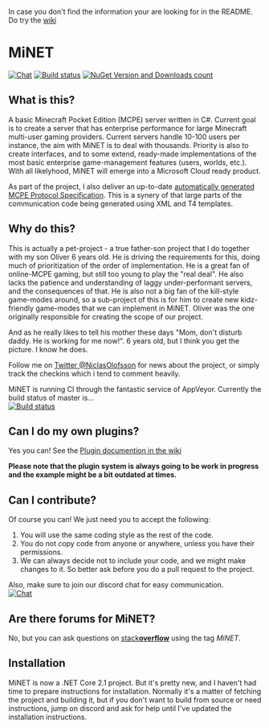 In case you don't find the information your are looking for in the README. Do try the [wiki](https://github.com/NiclasOlofsson/MiNET/wiki)

MiNET
=====

[![Chat](https://img.shields.io/badge/chat-on%20discord-7289da.svg)](https://discord.gg/xCNrhDd) 
[![Build status](https://ci.appveyor.com/api/projects/status/gb8ukrnogknic26e/branch/master?svg=true)](https://ci.appveyor.com/project/NiclasOlofsson/MiNET/branch/master) 
[![NuGet Version and Downloads count](https://buildstats.info/nuget/MiNET)](https://www.nuget.org/packages/MiNET) 

## What is this?

A basic Minecraft Pocket Edition (MCPE) server written in C#. Current goal is to create a server that has enterprise performance for large Minecraft multi-user gaming providers. Current servers handle 10-100 users per instance, the aim with MiNET is to deal with thousands. Priority is also to create interfaces, and to some extend, ready-made implementations of the most basic enterprise game-management features (users, worlds, etc.). With all likelyhood, MiNET will emerge into a Microsoft Cloud ready product.

As part of the project, I also deliver an up-to-date [automatically generated MCPE Protocol Specification](/src/MiNET/MiNET/Net/MCPE%20Protocol%20Documentation.md). This is a synery of that large parts of the communication code being generated using XML and T4 templates.

## Why do this?

This is actually a pet-project - a true father-son project that I do together with my son Oliver 6 years old. He is driving the requirements for this, doing much of prioritization of the order of implementation. He is a great fan of online-MCPE gaming, but still too young to play the "real deal". He also lacks the patience and understanding of laggy under-performant servers, and the consequences of that. He is also not a big fan of the kill-style game-modes around, so a sub-project of this is for him to create new kidz-friendly game-modes that we can implement in MiNET. Oliver was the one originally responsible for creating the scope of our project.

And as he really likes to tell his mother these days "Mom, don't disturb daddy. He is working for me now!". 6 years old, but I think you get the picture. I know he does.

Follow me on <a href="https://twitter.com/NiclasOlofsson" class="twitter-follow-button" data-show-count="true" data-size="large" data-dnt="true">Twitter @NiclasOlofsson</a> for news about the project, or simply track the checkins which i tend to comment heavily.
 
MiNET is running CI through the fantastic service of AppVeyor. Currently the build status of master is...    
[![Build status](https://ci.appveyor.com/api/projects/status/gb8ukrnogknic26e/branch/master)](https://ci.appveyor.com/project/NiclasOlofsson/MiNET/branch/master)

## Can I do my own plugins?

Yes you can! See the [Plugin documention in the wiki](https://github.com/NiclasOlofsson/MiNET/wiki/Plugin-API-Documentation)

**Please note that the plugin system is always going to be work in progress and the example might be a bit outdated at times.**

## Can I contribute?

Of course you can! We just need you to accept the following:

1. You will use the same coding style as the rest of the code.
2. You do not copy code from anyone or anywhere, unless you have their permissions.
3. We can always decide not to include your code, and we might make changes to it. So better ask before you do a pull request to the project.

Also, make sure to join our discord chat for easy communication.    
[![Chat](https://img.shields.io/badge/chat-on%20discord-7289da.svg)](https://discord.gg/xCNrhDd) 

## Are there forums for MiNET?

No, but you can ask questions on [stack**overflow**](http://stackoverflow.com/questions/ask?tags=minet) using the tag *MiNET*. 

## Installation

MiNET is now a .NET Core 2.1 project. But it's pretty new, and I haven't had time to prepare instructions for installation. Normally it's a matter of fetching the project and building it, but if you don't want to build from source or need instructions, jump on discord and ask for help until I've updated the installation instructions.
